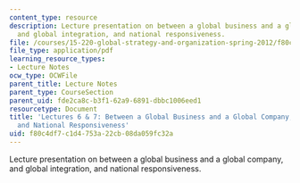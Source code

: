 ```yaml
---
content_type: resource
description: Lecture presentation on between a global business and a global company,
  and global integration, and national responsiveness.
file: /courses/15-220-global-strategy-and-organization-spring-2012/f80c4df7c1d4753a22cb08da059fc32a_MIT15_220S12_lec06-07.pdf
file_type: application/pdf
learning_resource_types:
- Lecture Notes
ocw_type: OCWFile
parent_title: Lecture Notes
parent_type: CourseSection
parent_uid: fde2ca8c-b3f1-62a9-6891-dbbc1006eed1
resourcetype: Document
title: 'Lectures 6 & 7: Between a Global Business and a Global Company; Global Integration
  and National Responsiveness'
uid: f80c4df7-c1d4-753a-22cb-08da059fc32a
---
```

Lecture presentation on between a global business and a global company, and global integration, and national responsiveness.

